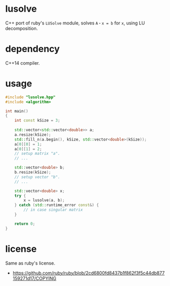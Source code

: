 # lusolve

C++ port of ruby's `LUSolve` module, solves `A・x = b` for `x`, using LU decomposition.

# dependency

C++14 compiler.

# usage

```c++
#include "lusolve.hpp"
#include <algorithm>

int main()
{
    int const kSize = 3;
    
    std::vector<std::vector<double>> a;
    a.resize(kSize);
    std::fill_n(a.begin(), kSize, std::vector<double>(kSize));
    a[0][0] = 1;
    a[0][1] = 2;
    // setup matrix "a".
    // ...

    std::vector<double> b;
    b.resize(kSize);
    // setup vector "b".
    // ...

    std::vector<double> x;
    try {
        x = lusolve(a, b);
    } catch (std::runtime_error const&) {
        // in case singular matrix
    }

    return 0;
}
```

# license

Same as ruby's license.

* https://github.com/ruby/ruby/blob/2cd6800fd8437b1f862f3f5c44db877159271d17/COPYING